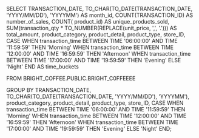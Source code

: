 SELECT TRANSACTION_DATE,
  TO_CHAR(TO_DATE(TRANSACTION_DATE, 'YYYY/MM/DD'), 'YYYYMM') AS month_id,
  COUNT(TRANSACTION_ID) AS number_of_sales,
  COUNT( product_id) AS unique_products_sold,
  SUM(transaction_qty * TO_NUMBER(REPLACE(unit_price, ',', '.'))) AS total_amount,
  product_category,
  product_detail,
  product_type,
  store_ID,
  CASE
    WHEN transaction_time BETWEEN TIME '06:00:00' AND TIME '11:59:59' THEN 'Morning'
    WHEN transaction_time BETWEEN TIME '12:00:00' AND TIME '16:59:59' THEN 'Afternoon'
    WHEN transaction_time BETWEEN TIME '17:00:00' AND TIME '19:59:59' THEN 'Evening'
    ELSE 'Night'
  END AS time_buckets

FROM
  BRIGHT_COFFEE.PUBLIC.BRIGHT_C0FFEEEE
  
GROUP BY 
 TRANSACTION_DATE,
  TO_CHAR(TO_DATE(TRANSACTION_DATE, 'YYYY/MM/DD'), 'YYYYMM'),
  product_category,
  product_detail,
  product_type,
  store_ID,
  CASE
    WHEN transaction_time BETWEEN TIME '06:00:00' AND TIME '11:59:59' THEN 'Morning'
    WHEN transaction_time BETWEEN TIME '12:00:00' AND TIME '16:59:59' THEN 'Afternoon'
    WHEN transaction_time BETWEEN TIME '17:00:00' AND TIME '19:59:59' THEN 'Evening'
    ELSE 'Night'
  END;



  
